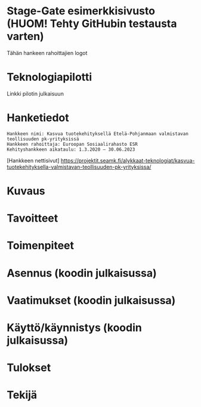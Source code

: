 # Stage-Gate esimerkkisivusto (HUOM! Tehty GitHubin testausta varten)
Tähän hankeen rahoittajien logot
# Teknologiapilotti
Linkki pilotin julkaisuun
# Hanketiedot

    Hankkeen nimi: Kasvua tuotekehityksellä Etelä-Pohjanmaan valmistavan teollisuuden pk-yrityksissä
    Hankkeen rahoittaja: Euroopan Sosiaalirahasto ESR
    Kehityshankkeen aikataulu: 1.3.2020 – 30.06.2023
[Hankkeen nettisivut] https://projektit.seamk.fi/alykkaat-teknologiat/kasvua-tuotekehityksella-valmistavan-teollisuuden-pk-yrityksissa/
# Kuvaus
# Tavoitteet
# Toimenpiteet
# Asennus (koodin julkaisussa)
# Vaatimukset (koodin julkaisussa)
# Käyttö/käynnistys (koodin julkaisussa)
# Tulokset
# Tekijä






